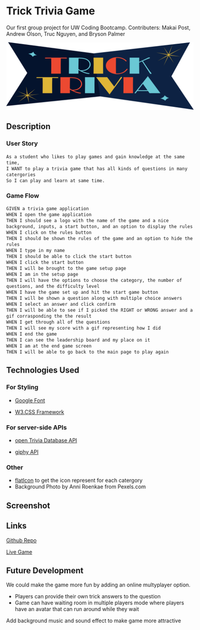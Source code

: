 # Trick Trivia Game
Our first group project for UW Coding Bootcamp. 
Contributers: Makai Post, Andrew Olson, Truc Nguyen, and Bryson Palmer

![Trick Trivia Logo](./assets/images/logo.svg)

## Description
### User Story
```
As a student who likes to play games and gain knowledge at the same time,
I WANT to play a trivia game that has all kinds of questions in many catergories
So I can play and learn at same time.
```

### Game Flow
```
GIVEN a trivia game application
WHEN I open the game application
THEN I should see a logo with the name of the game and a nice background, inputs, a start button, and an option to display the rules
WHEN I click on the rules button
THEN I should be shown the rules of the game and an option to hide the rules
WHEN I type in my name
THEN I should be able to click the start button
WHEN I click the start button
THEN I will be brought to the game setup page
WHEN I am in the setup page
THEN I will have the options to choose the category, the number of questions, and the difficulty level 
WHEN I have the game set up and hit the start game button
THEN I will be shown a question along with multiple choice answers
WHEN I select an answer and click confirm
THEN I will be able to see if I picked the RIGHT or WRONG answer and a gif corrasponding the the result
WHEN I get through all of the questions
THEN I will see my score with a gif representing how I did
WHEN I end the game
THEN I can see the leadership board and my place on it
WHEN I am at the end game screen
THEN I will be able to go back to the main page to play again
```

## Technologies Used
### For Styling
* [Google Font](https://fonts.google.com/)

* [W3.CSS Framework](https://www.w3schools.com/w3css/default.asp)

### For server-side APIs
* [open Trivia Database API](https://opentdb.com/api_config.php)

* [giphy API](https://developers.giphy.com/)

### Other
* [flatIcon](https://www.flaticon.com/) to get the icon represent for each catergory
* Background Photo by Anni Roenkae from Pexels.com

## Screenshot

## Links
[Github Repo](https://github.com/ToMakPo/UWCB-P1-Trick-Trivia)

[Live Game](https://tomakpo.github.io/UWCB-P1-Trick-Trivia/)

## Future Development
We could make the game more fun by adding an online multyplayer option. 
 - Players can provide their own trick answers to the question
 - Game can have waiting room in multiple players mode where players have an avatar that can run around while they wait
 
Add background music and sound effect to make game more attractive
